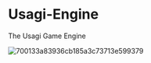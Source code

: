 # Usagi-Engine
The Usagi Game Engine

![700133a83936cb185a3c73713e599379](https://github.com/user-attachments/assets/ac12483e-862c-40ec-8602-813bfa722868)
